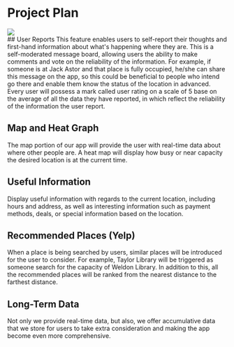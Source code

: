 # Project Plan

<img src="https://i.gyazo.com/d5b49eb7a7ef524c7e78c9162afc7335.png"/>
</br>
## User Reports
This feature enables users to self-report their thoughts and first-hand information about what's happening where they are. This is a self-moderated message board, allowing users the ability to make comments and vote on the reliability of the information. For example, if someone is at Jack Astor and that place is fully occupied, he/she can share this message on the app, so this could be beneficial to people who intend go there and enable them know the status of the location in advanced. Every user will possess a mark called user rating on a scale of 5 base on the average of all the data they have reported, in which reflect the reliability of the information the user report.  

## Map and Heat Graph
The map portion of our app will provide the user with real-time data about where other people are. A heat map will display how busy or near capacity the desired location is at the current time.

## Useful Information
Display useful information with regards to the current location, including hours and address, as well as interesting information such as payment methods, deals, or special information based on the location.

## Recommended Places (Yelp) 
When a place is being searched by users, similar places will be introduced for the user to consider. For example, Taylor Library will be triggered as someone search for the capacity of Weldon Library. In addition to this, all the recommended places will be ranked from the nearest distance to the farthest distance.

## Long-Term Data 
Not only we provide real-time data, but also, we offer accumulative data that we store for users to take extra consideration and making the app become even more comprehensive.

